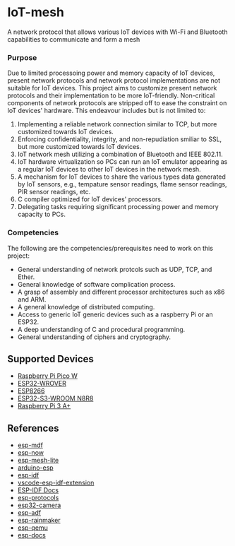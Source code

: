 # IoT-mesh
A network protocol that allows various IoT devices with Wi-Fi and Bluetooth capabilities to communicate and form a mesh

### Purpose
Due to limited processoing power and memory capacity of IoT devices, present network protocols and network protocol implementations are not suitable for IoT devices. This project aims to customize present network protocols and their implementation to be more IoT-friendly. Non-critical components of network protocols are stripped off to ease the constraint on IoT devices' hardware. This endeavour includes but is not limited to:
1. Implementing a reliable network connection similar to TCP, but more customized towards IoT devices.
2. Enforcing confidentiality, integrity, and non-repudiation smiliar to SSL, but more customized towards IoT devices. 
3. IoT network mesh utilizing a combination of Bluetooth and IEEE 802.11.
4. IoT hardware virtualization so PCs can run an IoT emulator appearing as a regular IoT devices to other IoT devices in the network mesh. 
5. A mechanism for IoT devices to share the various types data generated by IoT sensors, e.g., tempature sensor readings, flame sensor readings, PIR sensor readings, etc. 
6. C compiler optimized for IoT devices' processors.
8. Delegating tasks requiring significant processing power and memory capacity to PCs. 
 



### Competencies 
The following are the competencies/prerequisites need to work on this project: 
- General understanding of network protcols such as UDP, TCP, and Ether. 
- General knowledge of software complication process.
- A grasp of assembly and different processor architectures such as x86 and ARM.
- A general knowledge of distributed computing. 
- Access to generic IoT generic devices such as a raspberry Pi or an ESP32. 
- A deep understanding of C and procedural programming.
- General understanding of ciphers and cryptography. 






## Supported Devices
- [Raspberry Pi Pico W](https://www.amazon.ca/Freenove-Raspberry-Compatible-Pre-Soldered-Development/dp/B0BJ1PGZCX/ref=sr_1_7?sr=8-7)
- [ESP32-WROVER](https://www.amazon.ca/Freenove-ESP32-WROVER-Compatible-Wireless-Detailed/dp/B0CJJHXD1W/ref=sr_1_5?sr=8-5)
- [ESP8266](http://amazon.ca/Freenove-Included-Compatible-MicroPython-339-Page/dp/B0B6G266BL/ref=sr_1_4_sspa?sr=8-4-spons&sp_csd=d2lkZ2V0TmFtZT1zcF9hdGY&psc=1)
- [ESP32-S3-WROOM N8R8](http://amazon.ca/Freenove-ESP32-S3-WROOM-Compatible-Wireless-Detailed/dp/B0BMQ8F7FN/ref=sr_1_1_sspa?sr=8-1-spons&sp_csd=d2lkZ2V0TmFtZT1zcF9hdGY)
- [Raspberry Pi 3 A+](https://www.amazon.ca/Raspberry-Pi-3-Computer-Board/dp/B07KKBCXLY/ref=sr_1_3_sspa)


## References
- [esp-mdf](https://github.com/espressif/esp-mdf)
- [esp-now](https://github.com/espressif/esp-now)
- [esp-mesh-lite](https://github.com/espressif/esp-mesh-lite)
- [arduino-esp](https://github.com/espressif/arduino-esp32)
- [esp-idf](https://github.com/espressif/esp-idf)
- [vscode-esp-idf-extension](https://github.com/espressif/vscode-esp-idf-extension)
- [ESP-IDF Docs](https://docs.espressif.com/projects/esp-idf/en/latest/esp32/index.html)
- [esp-protocols](https://github.com/espressif/esp-protocols)
- [esp32-camera](https://github.com/espressif/esp32-camera)
- [esp-adf](https://github.com/espressif/esp-adf)
- [esp-rainmaker](https://github.com/espressif/esp-rainmaker)
- [esp-qemu](https://github.com/espressif/qemu)
- [esp-docs](https://github.com/espressif/esp-docs)






